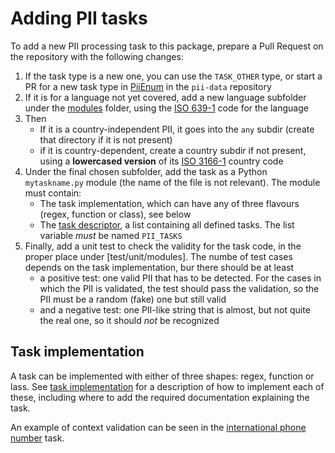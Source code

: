 # Adding PII tasks

To add a new PII processing task to this package, prepare a Pull Request on the
repository with the following changes:

 1. If the task type is a new one, you can use the `TASK_OTHER` type, or
    start a PR for a new task type in [PiiEnum] in the `pii-data` repository
 2. If it is for a language not yet covered, add a new language subfolder
    under the [modules] folder, using the [ISO 639-1] code for the language
 3. Then
    * If it is a country-independent PII, it goes into the `any` subdir
      (create that directory if it is not present)
    * if it is country-dependent, create a country subdir if not present,
      using a **lowercased version** of its [ISO 3166-1] country code
 4. Under the final chosen subfolder, add the task as a Python `mytaskname.py`
    module (the name of the file is not relevant). The module must contain:
    * The task implementation, which can have any of three flavours (regex,
      function or class), see below
    * The [task descriptor], a list containing all defined tasks. The list
      variable *must* be named `PII_TASKS`
 5. Finally, add a unit test to check the validity for the task code, in the
    proper place under [test/unit/modules]. The numbe of test cases depends
	on the task implementation, bur there should be at least
     - a positive test: one valid PII that has to be detected. For the cases
       in which the PII is validated, the test should pass the validation,
       so the PII must be a random (fake) one but still valid
     - and a negative test: one PII-like string that is almost, but not quite
       the real one, so it should *not* be recognized


## Task implementation

A task can be implemented with either of three shapes: regex, function or
lass. See [task implementation] for a description of how to implement each of
these, including where to add the required documentation explaining the task.


An example of context validation can be seen in the [international phone
number] task.

[PiiEnum]: https://github.com/piisa/pii-data/src/pii_extract/types/piienum.py
[task descriptor]: https://github.com/piisa/pii-extract-base/doc/task-descriptor.md
[task implementation]: https://github.com/piisa/pii-extract-base/doc/task-implementation.md
[modules]: ../src/pii_extract_plg_regex/modules
[test/unit/lang]: ../test/unit/lang
[international phone number]: ../src/pii_extract_regex/modules/en/any/international_phone_number.py

[ISO 639-1]: https://en.wikipedia.org/wiki/List_of_ISO_639-1_codes
[ISO 3166-1]: https://en.wikipedia.org/wiki/ISO_3166-1_alpha-2
[regex]: https://github.com/mrabarnett/mrab-regex
